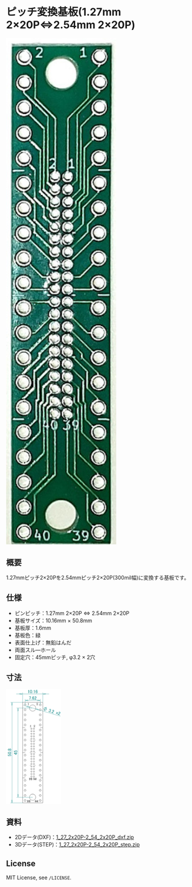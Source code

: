 # ピッチ変換基板(1.27mm 2×20P⇔2.54mm 2×20P)

<img src="/img/ProductImage.jpg" width="300px">

## 概要
1.27mmピッチ2×20Pを2.54mmピッチ2×20P(300mil幅)に変換する基板です。

## 仕様
- ピンピッチ：1.27mm 2×20P ⇔ 2.54mm 2×20P
- 基板サイズ：10.16mm × 50.8mm
- 基板厚：1.6mm
- 基板色：緑
- 表面仕上げ：無鉛はんだ
- 両面スル―ホール
- 固定穴：45mmピッチ, φ3.2 × 2穴

<!--
## 販売  
[スイッチサイエンス委託販売ページ](https://www.switch-science.com/catalog/xxxx/)（ボックスヘッダ付）  
※大量注文や在庫に関する問い合わせは[こちら](mailto:info.y2kb@gmail.com)までご連絡ください。
-->

## 寸法
<img src="/img/dimension.png" width="150px">

## 資料
- 2Dデータ(DXF)：<a href="https://github.com/y2kblog/PitchConvertPCB_1.27mm2x20P-2.54mm2x20P/raw/master/PCB_source/KiCad/dxf/1_27_2x20P-2_54_2x20P_dxf.zip" download="">1_27_2x20P-2_54_2x20P_dxf.zip</a>  
- 3Dデータ(STEP)：<a href="https://github.com/y2kblog/PitchConvertPCB_1.27mm2x20P-2.54mm2x20P/raw/master/PCB_source/KiCad/step/1_27_2x20P-2_54_2x20P_step.zip" download="">1_27_2x20P-2_54_2x20P_step.zip</a>  

## License
MIT License, see `/LICENSE`.

